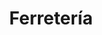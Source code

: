 ---
title: "Ferretería"
url: /ciudad-autonoma-de-buenos-aires/ferreteria-avenida-riestra/
shop: hardware
---